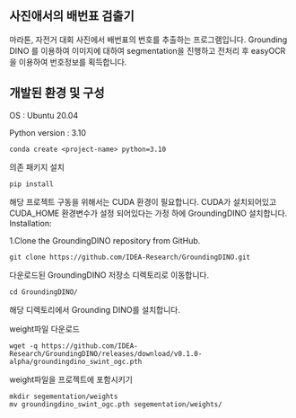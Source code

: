 ## 사진애서의 배번표 검출기
마라톤, 자전거 대회 사진에서 배번표의 번호를 추출하는 프로그램입니다.
Grounding DINO 를 이용하여 이미지에 대하여 segmentation을 진행하고 전처리 후 easyOCR을 이용하여 번호정보를 획득합니다.

## 개발된 환경 및 구성

OS : Ubuntu 20.04

Python version : 3.10
``` 
conda create <project-name> python=3.10
```
의존 패키지 설치
```
pip install
```

해당 프로젝트 구동을 위해서는 CUDA 환경이 필요합니다. CUDA가 설치되어있고 CUDA_HOME 환경변수가 설정 되어있다는 가정 하에 GroundingDINO 설치합니다.
Installation:

1.Clone the GroundingDINO repository from GitHub.

```
git clone https://github.com/IDEA-Research/GroundingDINO.git
```

다운로드된 GroundingDINO 저장소 디렉토리로 이동합니다.

```
cd GroundingDINO/
```

해당 디렉토리에서 Grounding DINO를 설치합니다.


weight파일 다운로드
```
wget -q https://github.com/IDEA-Research/GroundingDINO/releases/download/v0.1.0-alpha/groundingdino_swint_ogc.pth
```
weight파일을 프로젝트에 포함시키기
```
mkdir segementation/weights
mv groundingdino_swint_ogc.pth segementation/weights/
```
